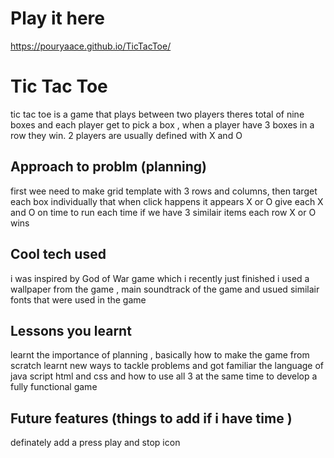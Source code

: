 
# Play it here


https://pouryaace.github.io/TicTacToe/

# Tic Tac Toe

tic tac toe is a game that plays between two players theres total of nine boxes and each player get to pick a box , when a player have 3 boxes in a row 
they win.
2 players are usually defined with X and O

## Approach to problm (planning)

first wee need to make grid template with 3 rows and columns,
then target each box individually that when click happens it appears X or O
give each X and O on time to run each time
if we have 3 similair items each row X or O wins

## Cool tech used

i was inspired by God of War game which i recently just finished i used a wallpaper from the game , main soundtrack of the game and usued similair fonts that were used in the game

## Lessons you learnt
learnt the importance of planning , basically how to make the game from scratch 
learnt new ways to tackle problems and got familiar the language of java script
html and css and how to use all 3 at the same time to develop a fully functional game

## Future features (things to add if i have time )

definately add a press play and stop icon
